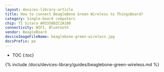 ```yaml
---
layout: devices-library-article
title: How to connect BeagleBone Green Wireless to ThingsBoard?
category: Single-board computers
chip: TI Sitara AM3358BZCZA100
connectivity: WIFI, Bluetooth
vendor: BeagleBoard
deviceImageFileName: beaglebone-green-wireless.jpg
docsPrefix: pe
---
```



* TOC
{:toc}

{% include /docs/devices-library/guides/beaglebone-green-wireless.md %}